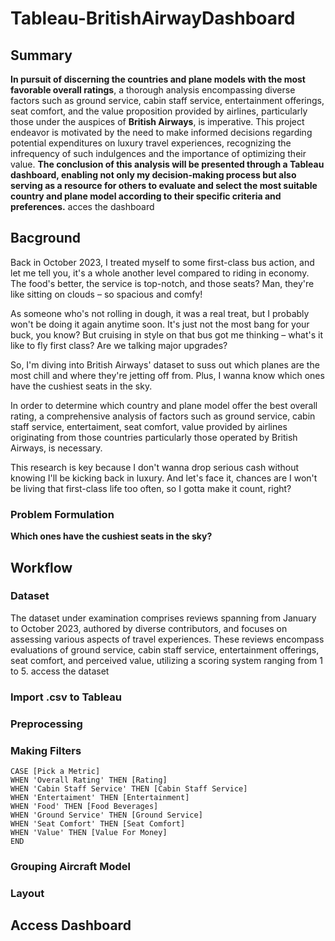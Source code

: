 # Tableau-BritishAirwayDashboard

## Summary

**In pursuit of discerning the countries and plane models with the most favorable overall ratings**, a thorough analysis encompassing diverse factors such as ground service, cabin staff service, entertainment offerings, seat comfort, and the value proposition provided by airlines, particularly those under the auspices of **British Airways**, is imperative. This project endeavor is motivated by the need to make informed decisions regarding potential expenditures on luxury travel experiences, recognizing the infrequency of such indulgences and the importance of optimizing their value. **The conclusion of this analysis will be presented through a Tableau dashboard, enabling not only my decision-making process but also serving as a resource for others to evaluate and select the most suitable country and plane model according to their specific criteria and preferences.** acces the dashboard


## Bacground
Back in October 2023, I treated myself to some first-class bus action, and let me tell you, it's a whole another level compared to riding in economy. The food's better, the service is top-notch, and those seats? Man, they're like sitting on clouds – so spacious and comfy!

As someone who's not rolling in dough, it was a real treat, but I probably won't be doing it again anytime soon. It's just not the most bang for your buck, you know? But cruising in style on that bus got me thinking – what's it like to fly first class? Are we talking major upgrades?

So, I'm diving into British Airways' dataset to suss out which planes are the most chill and where they're jetting off from. Plus, I wanna know which ones have the cushiest seats in the sky.

In order to determine which country and plane model offer the best overall rating, a comprehensive analysis of factors such as ground service, cabin staff service, entertaiment, seat comfort, value provided by airlines originating from those countries particularly those operated by British Airways, is necessary.

This research is key because I don't wanna drop serious cash without knowing I'll be kicking back in luxury. And let's face it, chances are I won't be living that first-class life too often, so I gotta make it count, right?

### Problem Formulation
**Which ones have the cushiest seats in the sky?**

## Workflow
### Dataset 
The dataset under examination comprises reviews spanning from January to October 2023, authored by diverse contributors, and focuses on assessing various aspects of travel experiences. These reviews encompass evaluations of ground service, cabin staff service, entertainment offerings, seat comfort, and perceived value, utilizing a scoring system ranging from 1 to 5. access the dataset
### Import .csv to Tableau
### Preprocessing
### Making Filters
```
CASE [Pick a Metric]
WHEN 'Overall Rating' THEN [Rating]
WHEN 'Cabin Staff Service' THEN [Cabin Staff Service]
WHEN 'Entertaiment' THEN [Entertainment]
WHEN 'Food' THEN [Food Beverages]
WHEN 'Ground Service' THEN [Ground Service]
WHEN 'Seat Comfort' THEN [Seat Comfort]
WHEN 'Value' THEN [Value For Money]
END
```
### Grouping Aircraft Model  
### Layout
## Access Dashboard 


   
